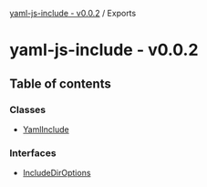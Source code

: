 [yaml-js-include - v0.0.2](README.md) / Exports

# yaml-js-include - v0.0.2

## Table of contents

### Classes

- [YamlInclude](classes/YamlInclude.md)

### Interfaces

- [IncludeDirOptions](interfaces/IncludeDirOptions.md)
